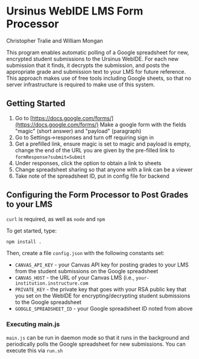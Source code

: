 # Ursinus WebIDE LMS Form Processor

Christopher Tralie and William Mongan

This program enables automatic polling of a Google spreadsheet for new, encrypted student submissions to the Ursinus WebIDE.  For each new submission that it finds, it decrypts the submission, and posts the appropriate grade and submission text to your LMS for future reference.  This approach makes use of free tools including Google sheets, so that no server infrastructure is required to make use of this system.

## Getting Started

1) Go to [https://docs.google.com/forms/](https://docs.google.com/forms/)
Make a google form with the fields "magic" (short answer) and "payload" (paragraph)  
2) Go to Settings->responses and turn off requiring sign in  
3) Get a prefilled link, ensure magic is set to magic and payload is empty, change the end of the URL you are given by the pre-filled link to
`formResponse?submit=Submit`  
4) Under responses, click the option to obtain a link to sheets   
5) Change spreadsheet sharing so that anyone with a link can be a viewer  
6) Take note of the spreadsheet ID, put in config file for backend  


## Configuring the Form Processor to Post Grades to your LMS

`curl` is required, as well as `node` and `npm`

To get started, type:
~~~~~ bash
npm install .
~~~~~

Then, create a file <code>config.json</code> with the following constants set:

* `CANVAS_API_KEY` - your Canvas API key for posting grades to your LMS from the student submissions on the Google spreadsheet
* `CANVAS_HOST` - the URL of your Canvas LMS (i.e., `your-institution.instructure.com`
* `PRIVATE_KEY` - the private key that goes with your RSA public key that you set on the WebIDE for encrypting/decrypting student submissions to the Google spreadsheet
* `GOOGLE_SPREADSHEET_ID` - your Google spreadsheet ID noted from above

### Executing main.js

`main.js` can be run in daemon mode so that it runs in the background and periodically polls the Google spreadsheet for new submissions.  You can execute this via `run.sh`

